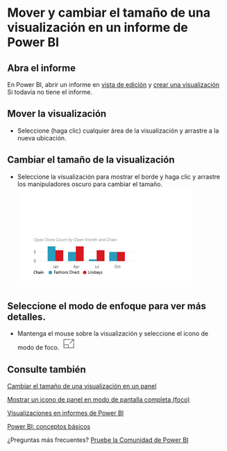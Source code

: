 <properties
   pageTitle="Mover, cambiar el tamaño y salir una visualización en un informe de Power BI"
   description="Mover y cambiar el tamaño de una visualización en un informe de Power BI"
   services="powerbi"
   documentationCenter=""
   authors="mihart"
   manager="mblythe"
   backup=""
   editor=""
   tags=""
   qualityFocus="no"
   qualityDate=""/>

<tags
   ms.service="powerbi"
   ms.devlang="NA"
   ms.topic="article"
   ms.tgt_pltfrm="NA"
   ms.workload="powerbi"
   ms.date="10/05/2016"
   ms.author="mihart"/>

# Mover y cambiar el tamaño de una visualización en un informe de Power BI  

##   Abra el informe

En Power BI, abrir un informe en [vista de edición](powerbi-service-go-from-reading-view-to-editing-view.md) y [crear una visualización](powerbi-service-add-visualizations-to-a-report-i.md) Si todavía no tiene el informe.

## Mover la visualización﻿  
-   Seleccione (haga clic) cualquier área de la visualización y arrastre a la nueva ubicación. 

## Cambiar el tamaño de la visualización  
-   Seleccione la visualización para mostrar el borde y haga clic y arrastre los manipuladores oscuro para cambiar el tamaño.  
    ![](media/powerbi-service-move-and-resize-a-visualization/Untitled.gif)

## Seleccione el modo de enfoque para ver más detalles.
- Mantenga el mouse sobre la visualización y seleccione el icono de modo de foco.
 ![](media/powerbi-service-move-and-resize-a-visualization/PBI_PopOutIcon.jpg)


## Consulte también  

[Cambiar el tamaño de una visualización en un panel](powerbi-service-edit-a-tile-in-a-dashboard.md)

[Mostrar un icono de panel en modo de pantalla completa (foco)](powerbi-service-display-dash-in-focus-mode.md)

[Visualizaciones en informes de Power BI](powerbi-service-visualizations-for-reports.md)

[Power BI: conceptos básicos](powerbi-service-basic-concepts.md)  

¿Preguntas más frecuentes? [Pruebe la Comunidad de Power BI](http://community.powerbi.com/)
